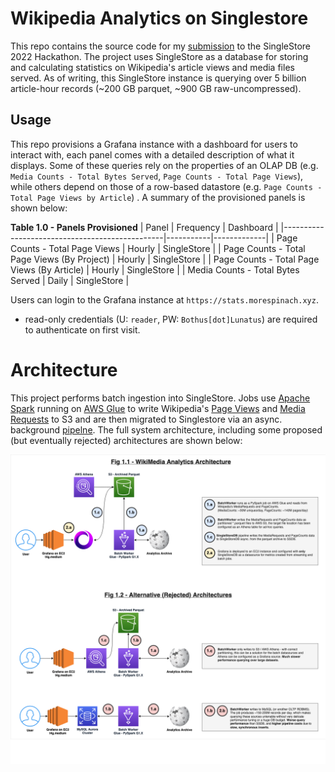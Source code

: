 # Wikipedia Analytics on Singlestore

This repo contains the source code for my [submission](https://stats.morespinach.xyz) to the SingleStore 2022 Hackathon. The project uses SingleStore as a database for storing and calculating statistics on Wikipedia's article views and media files served. As of writing, this SingleStore instance is querying over 5 billion article-hour records (~200 GB parquet, ~900 GB raw-uncompressed).
	
## Usage

This repo provisions a Grafana instance with a dashboard for users to interact with, each panel comes with a detailed description of what it displays. Some of these queries rely on the properties of an OLAP DB (e.g. `Media Counts - Total Bytes Served`, `Page Counts - Total Page Views`), while others depend on those of a row-based datastore (e.g. `Page Counts - Total Page Views by Article`) . A summary of the provisioned panels is shown below:

**Table 1.0 - Panels Provisioned**
| Panel                                          | Frequency | Dashboard   |
|------------------------------------------------|-----------|-------------|
| Page Counts - Total Page Views                 | Hourly    | SingleStore |
| Page Counts - Total Page Views (By Project)    | Hourly    | SingleStore |
| Page Counts - Total Page Views (By Article)    | Hourly    | SingleStore |
| Media Counts - Total Bytes Served              | Daily     | SingleStore |


Users can login to the Grafana instance at `https://stats.morespinach.xyz`.
- read-only credentials (U: `reader`, PW: `Bothus[dot]Lunatus`) are required to authenticate on first visit.

# Architecture

This project performs batch ingestion into SingleStore. Jobs use [Apache Spark](https://spark.apache.org/) running on [AWS Glue](https://aws.amazon.com/glue/features/) to write Wikipedia's [Page Views](https://dumps.wikimedia.org/other/pageviews/readme.html) and [Media Requests](https://dumps.wikimedia.org/other/mediacounts/readme.html) to S3 and are then migrated to Singlestore via an async. background [pipelne](https://docs.singlestore.com/managed-service/en/reference/sql-reference/pipelines-commands/create-pipeline.html). The full system architecture, including some proposed (but eventually rejected) architectures are shown below:

![arch-full](./docs/wikipedia-analytics-arch.png)
